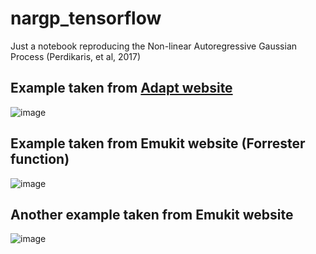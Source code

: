 # nargp_tensorflow
Just a notebook reproducing the Non-linear Autoregressive Gaussian Process (Perdikaris, et al, 2017)

## Example taken from [Adapt website](https://adapt-python.github.io/adapt/examples/Multi_fidelity.html)

![image](https://github.com/jibanCat/nargp_tensorflow/assets/23435784/2d2e695a-d8d3-454a-a9cc-23fe93d5a575)

## Example taken from Emukit website (Forrester function)

![image](https://github.com/jibanCat/nargp_tensorflow/assets/23435784/aee41f8f-7096-4afc-9424-0e791da4d54d)

## Another example taken from Emukit website

![image](https://github.com/jibanCat/nargp_tensorflow/assets/23435784/8ea7f9a8-2252-46c0-a918-92ba7fcb1a73)
